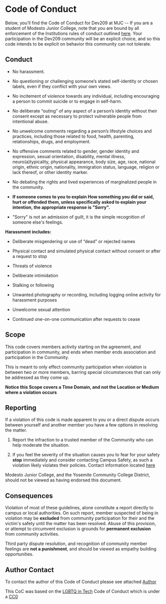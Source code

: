 # Code of Conduct

Below, you’ll find the Code of Conduct for Dev209 at MJC --
If you are a student of Modesto Junior College, note that you are bound by all enforcement of the Institutions rules of conduct outlined [here](https://www.yosemite.edu/trustees/board_policy/5500%20Standards%20of%20Student%20Conduct.pdf).
Your participation in the Dev209 community will be an explicit choice, and so this code intends to be explicit on behavior this community can not tolerate.
## Conduct

* No harassment.
* No questioning or challenging someone’s stated self-identity or chosen labels, even if they conflict with your own views.
* No incitement of violence towards any individual, including encouraging a person to commit suicide or to engage in self-harm.
* No deliberate “outing” of any aspect of a person’s identity without their consent except as necessary to protect vulnerable people from intentional abuse.

* No unwelcome comments regarding a person’s lifestyle choices and practices, including those related to food, health, parenting, relationships, drugs, and employment.
* No offensive comments related to gender, gender identity and expression, sexual orientation, disability, mental illness, neuro(a)typicality, physical appearance, body size, age, race, national origin, ethnic origin, nationality, immigration status, language, religion or lack thereof, or other identity marker.
* No debating the rights and lived experiences of marginalized people in the community.
* **If someone comes to you to explain How something you did or said, hurt or offended them, unless specifically asked to explain your intention, the appropriate response is "Sorry".**
* "Sorry" is not an admission of guilt, it is the simple recognition of someone else's feelings.


**Harassment includes:**

* Deliberate misgendering or use of “dead” or rejected names

* Physical contact and simulated physical contact without consent or after a request to stop
* Threats of violence
* Deliberate intimidation
* Stalking or following
* Unwanted photography or recording, including logging online activity for harassment purposes
* Unwelcome sexual attention
* Continued one-on-one communication after requests to cease

## Scope

This code covers members activity starting on the agreement, and participation in community, and ends when member ends association and participation in the Community.

This is meant to only effect community participation when violation is between two or more members, barring special circumstances that can only be addressed as they come up.

**Notice this Scope covers a Time Domain, and not the Location or Medium where a violation occurs**



## Reporting
If a violation of this code is made apparent to you or a direct dispute occurs between yourself and another member you have a few options in resolving the matter.
1. Report the infraction to a trusted member of the Community who can help moderate the situation.

2. If you feel the severity of the situation causes you to fear for your safety **stop** immediately and consider contacting Campus Safety, as such a violation likely violates their policies. Contact information located [here](https://www.mjc.edu/general/safety/)



 Modesto Junior College, and the Yosemite Community College District, should not be viewed as having endorsed this document.
## Consequences
Violation of most of these guidelines, alone constitute a report directly to campus or local authorities. On such report, member suspected of being in violation may be **excluded** from community participation for their and the victim's safety until the matter has been resolved. Abuse of this provision, or attempt to circumvent exclusion is grounds for **permanent exclusion** from community activities.

Third party dispute resolution, and recognition of community member feelings are **not a punishment**, and should be viewed as empathy building opportunities.


## Author Contact

To contact the author of this Code of Conduct please see attached [Author](mailto:gabriel971887@my.yosemite.edu)

This CoC was based on the [LGBTQ in Tech](https://lgbtq.technology/) Code of Conduct which is under a [CC0](https://creativecommons.org/publicdomain/zero/1.0/) 

